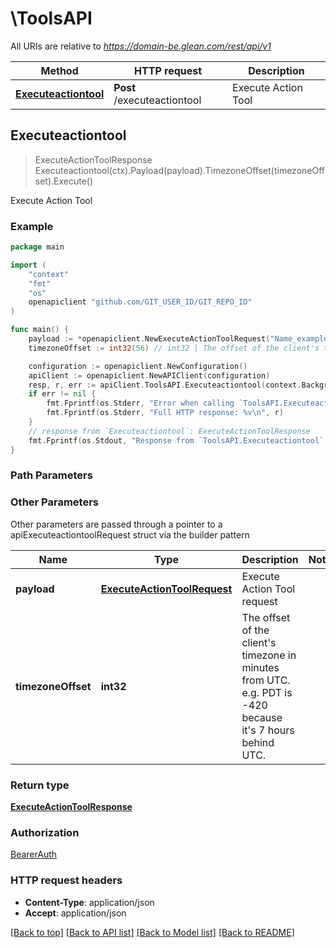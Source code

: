# \ToolsAPI

All URIs are relative to *https://domain-be.glean.com/rest/api/v1*

Method | HTTP request | Description
------------- | ------------- | -------------
[**Executeactiontool**](ToolsAPI.md#Executeactiontool) | **Post** /executeactiontool | Execute Action Tool



## Executeactiontool

> ExecuteActionToolResponse Executeactiontool(ctx).Payload(payload).TimezoneOffset(timezoneOffset).Execute()

Execute Action Tool



### Example

```go
package main

import (
	"context"
	"fmt"
	"os"
	openapiclient "github.com/GIT_USER_ID/GIT_REPO_ID"
)

func main() {
	payload := *openapiclient.NewExecuteActionToolRequest("Name_example") // ExecuteActionToolRequest | Execute Action Tool request
	timezoneOffset := int32(56) // int32 | The offset of the client's timezone in minutes from UTC. e.g. PDT is -420 because it's 7 hours behind UTC. (optional)

	configuration := openapiclient.NewConfiguration()
	apiClient := openapiclient.NewAPIClient(configuration)
	resp, r, err := apiClient.ToolsAPI.Executeactiontool(context.Background()).Payload(payload).TimezoneOffset(timezoneOffset).Execute()
	if err != nil {
		fmt.Fprintf(os.Stderr, "Error when calling `ToolsAPI.Executeactiontool``: %v\n", err)
		fmt.Fprintf(os.Stderr, "Full HTTP response: %v\n", r)
	}
	// response from `Executeactiontool`: ExecuteActionToolResponse
	fmt.Fprintf(os.Stdout, "Response from `ToolsAPI.Executeactiontool`: %v\n", resp)
}
```

### Path Parameters



### Other Parameters

Other parameters are passed through a pointer to a apiExecuteactiontoolRequest struct via the builder pattern


Name | Type | Description  | Notes
------------- | ------------- | ------------- | -------------
 **payload** | [**ExecuteActionToolRequest**](ExecuteActionToolRequest.md) | Execute Action Tool request | 
 **timezoneOffset** | **int32** | The offset of the client&#39;s timezone in minutes from UTC. e.g. PDT is -420 because it&#39;s 7 hours behind UTC. | 

### Return type

[**ExecuteActionToolResponse**](ExecuteActionToolResponse.md)

### Authorization

[BearerAuth](../README.md#BearerAuth)

### HTTP request headers

- **Content-Type**: application/json
- **Accept**: application/json

[[Back to top]](#) [[Back to API list]](../README.md#documentation-for-api-endpoints)
[[Back to Model list]](../README.md#documentation-for-models)
[[Back to README]](../README.md)

